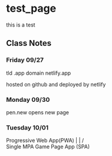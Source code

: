 # test_page
this is a test

## Class Notes

### Friday 09/27
tld .app
domain netlify.app

hosted on github and deployed by netlify
### Monday 09/30

pen.new opens new page

### Tuesday 10/01

Progressive Web App(PWA)
        |
        |
  /           \
Single  MPA    Game
Page
App
(SPA)
